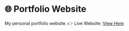 # 🌐 Portfolio Website

My personal portfolio website.
👉 Live Website: [View Here](https://snehalbhamare-portfolio.vercel.app/)
